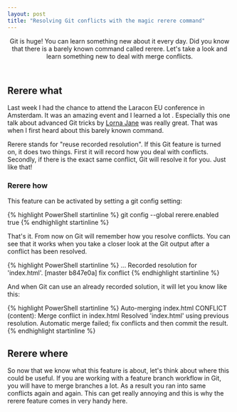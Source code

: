 ```yaml
---
layout: post
title: "Resolving Git conflicts with the magic rerere command"
---
```


<header>
Git is huge! You can learn something new about it every day. Did you know that there is a barely known command called
rerere. Let's take a look and learn something new to deal with merge conflicts.
</header>

## Rerere what

Last week I had the chance to attend the Laracon EU conference in Amsterdam. It was an amazing event and I learned a lot
. Especially this one talk about advanced Git tricks by [Lorna Jane](http://www.lornajane.net/) was really great. That
was when I first heard about this barely known command.

Rerere stands for "reuse recorded resolution". If this Git feature is turned on, it does two things. First it will
record how you deal with conflicts. Secondly, if there is the exact same conflict, Git will resolve it for
you. Just like that!

### Rerere how
This feature can be activated by setting a git config setting:

{% highlight PowerShell startinline %}
git config --global rerere.enabled true
{% endhighlight startinline %}

That's it. From now on Git will remember how you resolve conflicts. You can see that it works when you take a closer 
look at the Git output after a conflict has been resolved.

{% highlight PowerShell startinline %}
...
Recorded resolution for 'index.html'.
[master b847e0a] fix conflict
{% endhighlight startinline %}

And when Git can use an already recorded solution, it will let you know like this:

{% highlight PowerShell startinline %}
Auto-merging index.html
CONFLICT (content): Merge conflict in index.html
Resolved 'index.html' using previous resolution.
Automatic merge failed; fix conflicts and then commit the result.
{% endhighlight startinline %}

## Rerere where
So now that we know what this feature is about, let's think about where this could be useful. If you are working with a
feature branch workflow in Git, you will have to merge branches a lot. As a result you ran into same conflicts again and
 again. This can get really annoying and this is why the rerere feature comes in very handy here.
